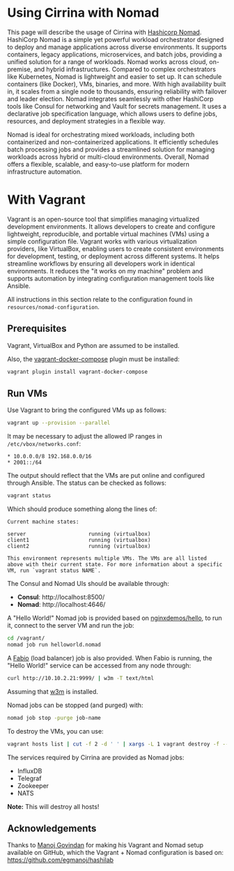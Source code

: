 # Using Cirrina with Nomad

This page will describe the usage of Cirrina with [Hashicorp Nomad](https://www.nomadproject.io/). HashiCorp Nomad is a simple yet powerful
workload orchestrator designed to deploy and manage applications across diverse environments. It supports containers, legacy applications,
microservices, and batch jobs, providing a unified solution for a range of workloads. Nomad works across cloud, on-premise, and hybrid
infrastructures. Compared to complex orchestrators like Kubernetes, Nomad is lightweight and easier to set up. It can schedule containers
(like Docker), VMs, binaries, and more. With high availability built in, it scales from a single node to thousands, ensuring reliability
with failover and leader election. Nomad integrates seamlessly with other HashiCorp tools like Consul for networking and Vault for secrets
management. It uses a declarative job specification language, which allows users to define jobs, resources, and deployment strategies in a
flexible way.

Nomad is ideal for orchestrating mixed workloads, including both containerized and non-containerized applications. It efficiently schedules
batch processing jobs and provides a streamlined solution for managing workloads across hybrid or multi-cloud environments. Overall, Nomad
offers a flexible, scalable, and easy-to-use platform for modern infrastructure automation.

# With Vagrant

Vagrant is an open-source tool that simplifies managing virtualized development environments. It allows developers to create and configure
lightweight, reproducible, and portable virtual machines (VMs) using a simple configuration file. Vagrant works with various virtualization
providers, like VirtualBox, enabling users to create consistent environments for development, testing, or deployment across different
systems. It helps streamline workflows by ensuring all developers work in identical environments. It reduces the "it works on my machine"
problem and supports automation by integrating configuration management tools like Ansible.

All instructions in this section relate to the configuration found in `resources/nomad-configuration`.

## Prerequisites

Vagrant, VirtualBox and Python are assumed to be installed.

Also, the [vagrant-docker-compose](https://github.com/leighmcculloch/vagrant-docker-compose) plugin must be installed:

```bash
vagrant plugin install vagrant-docker-compose
```

## Run VMs

Use Vagrant to bring the configured VMs up as follows:

```bash
vagrant up --provision --parallel
```

It may be necessary to adjust the allowed IP ranges in `/etc/vbox/networks.conf`:

```
* 10.0.0.0/8 192.168.0.0/16
* 2001::/64
```

The output should reflect that the VMs are put online and configured through Ansible. The status can be checked as follows:

```bash
vagrant status
````

Which should produce something along the lines of:

```
Current machine states:

server                    running (virtualbox)
client1                   running (virtualbox)
client2                   running (virtualbox)

This environment represents multiple VMs. The VMs are all listed
above with their current state. For more information about a specific
VM, run `vagrant status NAME`.
```

The Consul and Nomad UIs should be available through:

- **Consul**: http://localhost:8500/
- **Nomad**: http://localhost:4646/

A "Hello World!" Nomad job is provided based on [nginxdemos/hello](https://hub.docker.com/r/nginxdemos/hello/), to run it, connect to the
server VM and run the job:

```bash
cd /vagrant/
nomad job run helloworld.nomad
```

A [Fabio](https://fabiolb.net/) (load balancer) job is also provided. When Fabio is running, the "Hello World!" service can be accessed from
any node through:

```bash
curl http://10.10.2.21:9999/ | w3m -T text/html
```

Assuming that [w3m](https://w3m.sourceforge.net/) is installed.

Nomad jobs can be stopped (and purged) with:

```bash
nomad job stop -purge job-name
```

To destroy the VMs, you can use:

```bash
vagrant hosts list | cut -f 2 -d ' ' | xargs -L 1 vagrant destroy -f --no-tty
```

The services required by Cirrina are provided as Nomad jobs:

- InfluxDB
- Telegraf
- Zookeeper
- NATS

**Note:** This will destroy all hosts!

## Acknowledgements

Thanks to [Manoj Govindan](https://github.com/egmanoj) for making his Vagrant and Nomad setup available on GitHub, which the Vagrant + Nomad
configuration is based on: https://github.com/egmanoj/hashilab